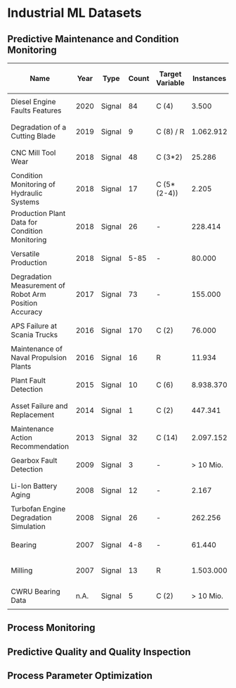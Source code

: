 # Industrial ML Datasets

## Predictive Maintenance and Condition Monitoring

 Name | Year | Type | Count | Target Variable | Instances | Official Train/Test Split | Data Source | Format | Link
 ---- | ---- | ---- | ---- | ---- | ---- | ---- | ---- | ---- | ----
 Diesel Engine Faults Features | 2020 | Signal | 84 | C (4) | 3.500 | <ul><li> [ ] </li></ul> | Synthetic | MAT |https://data.mendeley.com/datasets/k22zxz29kr/1
 Degradation of a Cutting Blade | 2019 | Signal | 9 | C (8) / R | 1.062.912 | <ul><li> [ ] </li></ul> | Real | CSV | https://www.kaggle.com/inIT-OWL/one-year-industrial-component-degradation
 CNC Mill Tool Wear | 2018 | Signal | 48 | C (3*2) | 25.286 | <ul><li> [ ] </li></ul> | Real | CSV | https://www.kaggle.com/shasun/tool-wear-detection-in-cnc-mill
 Condition Monitoring of Hydraulic Systems | 2018 | Signal | 17 | C (5*(2-4)) | 2.205 | <ul><li> [ ] </li></ul> | Real | Non-Standard | https://archive.ics.uci.edu/ml/datasets/Condition+monitoring+of+hydraulic+systems
 Production Plant Data for Condition Monitoring | 2018 | Signal | 26 | - | 228.414 | <ul><li> [ ] </li></ul> | Real | CSV | https://www.kaggle.com/inIT-OWL/production-plant-data-for-condition-monitoring
 Versatile Production | 2018 | Signal | 5-85 | - | 80.000 | <ul><li> [ ] </li></ul> | Real | CSV | https://www.kaggle.com/inIT-OWL/versatileproductionsystem
 Degradation Measurement of Robot Arm Position Accuracy | 2017 | Signal | 73 | - | 155.000 | <ul><li> [ ] </li></ul> | Real | CSV | https://www.nist.gov/el/intelligent-systems-division-73500/degradation-measurement-robot-arm-position-accuracy
 APS Failure at Scania Trucks | 2016 | Signal | 170 | C (2) | 76.000 | <ul><li> [x] </li></ul> | Real | CSV | https://archive.ics.uci.edu/ml/datasets/APS+Failure+at+Scania+Trucks
 Maintenance of Naval Propulsion Plants | 2016 | Signal | 16 | R | 11.934 | <ul><li> [ ] </li></ul> | Synthetic | Non-Standard | http://archive.ics.uci.edu/ml/datasets/Condition+Based+Maintenance+of+Naval+Propulsion+Plants
 Plant Fault Detection | 2015 | Signal | 10 | C (6) | 8.938.370 | <ul><li> [ ] </li></ul> | Real | CSV | https://github.com/robot007/PHM15
 Asset Failure and Replacement | 2014 | Signal | 1 | C (2) | 447.341 | <ul><li> [x] </li></ul> | Real | CSV | https://phmsociety.org/conference/annual-conference-of-the-phm-society/annual-conference-of-the-prognostics-and-health-management-society-2014/phm-data-challenge-2
 Maintenance Action Recommendation | 2013 | Signal | 32 | C (14) | 2.097.152 | <ul><li> [x] </li></ul> | Real | CSV | https://phmsociety.org/conference/annual-conference-of-the-phm-society/annual-conference-of-the-prognostics-and-health-management-society-2013/phm-data-challenge/
 Gearbox Fault Detection | 2009 | Signal | 3 | - | > 10 Mio. | <ul><li> [ ] </li></ul> | Real | CSV | https://c3.nasa.gov/dashlink/resources/997/
 Li-Ion Battery Aging | 2008 | Signal | 12 | - | 2.167 | <ul><li> [ ] </li></ul> | Real | MAT | https://c3.nasa.gov/dashlink/resources/133/
 Turbofan Engine Degradation Simulation | 2008 | Signal | 26 | - | 262.256 | <ul><li> [x] </li></ul> | Synthetic | Non-Standard | https://c3.nasa.gov/dashlink/resources/139/
 Bearing | 2007 | Signal | 4-8 | - | 61.440 | <ul><li> [ ] </li></ul> | Real | CSV | https://ti.arc.nasa.gov/tech/dash/groups/pcoe/prognostic-data-repository/
 Milling | 2007 | Signal | 13 | R | 1.503.000 | <ul><li> [ ] </li></ul> | Real | MAT | https://ti.arc.nasa.gov/tech/dash/groups/pcoe/prognostic-data-repository/
 CWRU Bearing Data | n.A. | Signal | 5 | C (2) | > 10 Mio. | <ul><li> [ ] </li></ul> | Real | MAT | https://csegroups.case.edu/bearingdatacenter
 

## Process Monitoring


## Predictive Quality and Quality Inspection


## Process Parameter Optimization
